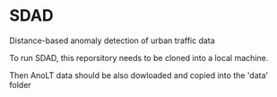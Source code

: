 # SDAD
Distance-based anomaly detection of urban traffic data

To run SDAD, this reporsitory needs to be cloned into a local machine. 

Then AnoLT data should be also dowloaded and copied into the 'data' folder
